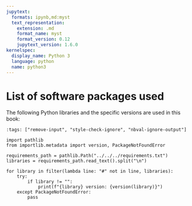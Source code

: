 ```yaml
---
jupytext:
  formats: ipynb,md:myst
  text_representation:
    extension: .md
    format_name: myst
    format_version: 0.12
    jupytext_version: 1.6.0
kernelspec:
  display_name: Python 3
  language: python
  name: python3
---
```


# List of software packages used

The following Python libraries and the specific versions are used in this book:

```{code-cell} ipython3
:tags: ["remove-input", "style-check-ignore", "nbval-ignore-output"]

import pathlib
from importlib.metadata import version, PackageNotFoundError

requirements_path = pathlib.Path("../../../requirements.txt")
libraries = requirements_path.read_text().split("\n")

for library in filter(lambda line: "#" not in line, libraries):
    try:
        if library != "":
            print(f"{library} version: {version(library)}")
    except PackageNotFoundError:
        pass
```
